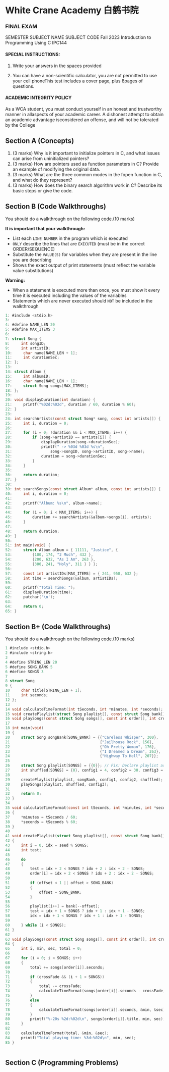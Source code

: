 #  White Crane Academy 白鹤书院
### FINAL EXAM

SEMESTER SUBJECT NAME SUBJECT CODE
Fall 2023 
Introduction to Programming Using C IPC144

#### SPECIAL INSTRUCTIONS:
1. Write your answers in the spaces provided

2. You can have a non-scientific calculator, you are not permitted to use your cell phoneThis test includes a cover page, plus 8pages of questions.

#### ACADEMIC INTEGRITY POLICY
As a WCA student, you must conduct yourself in an honest and trustworthy manner in allaspects of your academic career. A dishonest attempt to obtain an academic advantage isconsidered an offense, and will not be tolerated by the College

## Section A (Concepts)
1. (3 marks) Why is it important to initialize pointers in C, and what issues can arise from uninitialized pointers?
2. (3 marks) How are pointers used as function parameters in C? Provide an example of modifying the original data.
3. (3 marks) What are the three common modes in the fopen function in C, and what do they represent?
4. (3 marks) How does the binary search algorithm work in C? Describe its basic steps or give the code.

## Section B (Code Walkthroughs)
 You should do a walkthrough on the following code.(10 marks)

**It is important that your walkthrough:**

- List each `LINE NUMBER` in the program which is executed
- `ONLY` describe the lines that are `EXECUTED` (must be in the correct ORDER/SEQUENCE)
- Substitute the `VALUE(S)` for variables when they are present in the line you are describing
- Shows the exact output of print statements (must reflect the variable value substitutions)

**Warning:**

- When a statement is executed more than once, you must show it every time it is executed including the values of the variables
- Statements which are never executed should `NOT` be included in the walkthrough

```c
1: #include <stdio.h>
3:
4: #define NAME_LEN 20
5: #define MAX_ITEMS 3
6:
7: struct Song {
8:     int songID;
9:     int artistID;
10:     char name[NAME_LEN + 1];
11:     int durationSec;
12: };
13:
14: struct Album {
15:     int albumID;
16:     char name[NAME_LEN + 1];
17:     struct Song songs[MAX_ITEMS];
18: };
19:
20: void displayDuration(int duration) {
21:     printf("%02d:%02d", duration / 60, duration % 60);
22: }
23:
24: int searchArtists(const struct Song* song, const int artists[]) {
25:     int i, duration = 0;
26:
27:     for (i = 0; !duration && i < MAX_ITEMS; i++) {
28:         if (song->artistID == artists[i]) {
29:             displayDuration(song->durationSec);
30:             printf(" -> %03d %03d %s\n",
31:                 song->songID, song->artistID, song->name);
32:             duration = song->durationSec;
33:         }
34:     }
35:
36:     return duration;
37: }
38:
39: int searchSongs(const struct Album* album, const int artists[]) {
40:     int i, duration = 0;
41:
42:     printf("Album: %s\n", album->name);
43:
44:     for (i = 0; i < MAX_ITEMS; i++) {
45:         duration += searchArtists(&album->songs[i], artists);
46:     }
47:
48:     return duration;
49: }
50:
51: int main(void) {
52:     struct Album album = { 11111, "Justice", {
53:         {100, 174, "2 Much", 432 },
54:         {200, 632, "As I Am", 263 },
55:         {300, 241, "Holy", 311 } } };
56:
57:     const int artistIDs[MAX_ITEMS] = { 241, 958, 632 };
58:     int time = searchSongs(&album, artistIDs);
59:
60:     printf("Total Time: ");
61:     displayDuration(time);
62:     putchar('\n');
63:
64:     return 0;
65: }
```

## Section B+ (Code Walkthroughs)
 You should do a walkthrough on the following code.(10 marks)
 ```c
 1 #include <stdio.h>
 2 #include <string.h>
 3
 4 #define STRING_LEN 20
 5 #define SONG_BANK 5
 6 #define SONGS 3
 7
 8 struct Song
 9 {
10     char title[STRING_LEN + 1];
11     int seconds;
12 };
13
14 void calculateTimeFormat(int tSeconds, int *minutes, int *seconds);
15 void createPlaylist(struct Song playlist[], const struct Song bank[], int offset, int seed, int order[]);
16 void playSongs(const struct Song songs[], const int order[], int crossFade);
17
18 int main(void)
19 {
20     struct Song songBank[SONG_BANK] = {{"Careless Whisper", 300},
21                                        {"Jailhouse Rock", 156},
22                                        {"Oh Pretty Woman", 176},
23                                        {"I Dreamed a Dream", 263},
24                                        {"Highway To Hell", 207}};
25
26     struct Song playlist[SONGS] = {{0}}; // Fix: Declare playlist as an array of struct Song
27     int shuffled[SONGS] = {0}, config1 = 4, config2 = 30, config3 = 8;
28
29     createPlaylist(playlist, songBank, config1, config2, shuffled);
30     playSongs(playlist, shuffled, config3);
31
32     return 0;
33 }
34
35 void calculateTimeFormat(const int tSeconds, int *minutes, int *seconds)
36 {
37     *minutes = tSeconds / 60;
38     *seconds = tSeconds % 60;
39 }
40
41 void createPlaylist(struct Song playlist[], const struct Song bank[], int offset, int seed, int order[])
42 {
43     int i = 0, idx = seed % SONGS;
44     int test;
45
46     do
47     {
48         test = idx + 2 < SONGS ? idx + 2 : idx + 2 - SONGS;
49         order[i] = idx + 2 < SONGS ? idx + 2 : idx + 2 - SONGS;
50
51         if (offset < 1 || offset > SONG_BANK)
52         {
53             offset = SONG_BANK;
54         }
55
56         playlist[i++] = bank[--offset];
57         test = idx + 1 < SONGS ? idx + 1 : idx + 1 - SONGS;
58         idx = idx + 1 < SONGS ? idx + 1 : idx + 1 - SONGS;
59
60     } while (i < SONGS);
61 }
62
63 void playSongs(const struct Song songs[], const int order[], int crossFade)
64 {
65     int i, min, sec, total = 0;
66
67     for (i = 0; i < SONGS; i++)
68     {
69         total += songs[order[i]].seconds;
70
71         if (crossFade && (i + 1 < SONGS))
72         {
73             total -= crossFade;
74             calculateTimeFormat(songs[order[i]].seconds - crossFade, &min, &sec);
75         }
76         else
77         {
78             calculateTimeFormat(songs[order[i]].seconds, &min, &sec);
79         }
80         printf("%-20s %2d:%02d\n", songs[order[i]].title, min, sec);
81     }
82
83     calculateTimeFormat(total, &min, &sec);
84     printf("Total playing time: %3d:%02d\n", min, sec);
85 }



```

## Section C (Programming Problems)
